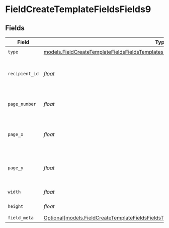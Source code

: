 # FieldCreateTemplateFieldsFields9


## Fields

| Field                                                                                                                                                                                  | Type                                                                                                                                                                                   | Required                                                                                                                                                                               | Description                                                                                                                                                                            |
| -------------------------------------------------------------------------------------------------------------------------------------------------------------------------------------- | -------------------------------------------------------------------------------------------------------------------------------------------------------------------------------------- | -------------------------------------------------------------------------------------------------------------------------------------------------------------------------------------- | -------------------------------------------------------------------------------------------------------------------------------------------------------------------------------------- |
| `type`                                                                                                                                                                                 | [models.FieldCreateTemplateFieldsFieldsTemplatesFieldsRequestRequestBody9Type](../models/fieldcreatetemplatefieldsfieldstemplatesfieldsrequestrequestbody9type.md)                     | :heavy_check_mark:                                                                                                                                                                     | N/A                                                                                                                                                                                    |
| `recipient_id`                                                                                                                                                                         | *float*                                                                                                                                                                                | :heavy_check_mark:                                                                                                                                                                     | The ID of the recipient to create the field for.                                                                                                                                       |
| `page_number`                                                                                                                                                                          | *float*                                                                                                                                                                                | :heavy_check_mark:                                                                                                                                                                     | The page number the field will be on.                                                                                                                                                  |
| `page_x`                                                                                                                                                                               | *float*                                                                                                                                                                                | :heavy_check_mark:                                                                                                                                                                     | The X coordinate of where the field will be placed.                                                                                                                                    |
| `page_y`                                                                                                                                                                               | *float*                                                                                                                                                                                | :heavy_check_mark:                                                                                                                                                                     | The Y coordinate of where the field will be placed.                                                                                                                                    |
| `width`                                                                                                                                                                                | *float*                                                                                                                                                                                | :heavy_check_mark:                                                                                                                                                                     | The width of the field.                                                                                                                                                                |
| `height`                                                                                                                                                                               | *float*                                                                                                                                                                                | :heavy_check_mark:                                                                                                                                                                     | The height of the field.                                                                                                                                                               |
| `field_meta`                                                                                                                                                                           | [Optional[models.FieldCreateTemplateFieldsFieldsTemplatesFieldsRequestRequestBody9FieldMeta]](../models/fieldcreatetemplatefieldsfieldstemplatesfieldsrequestrequestbody9fieldmeta.md) | :heavy_minus_sign:                                                                                                                                                                     | N/A                                                                                                                                                                                    |